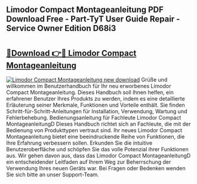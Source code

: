 ## Limodor Compact Montageanleitung PDF Download Free - Part-TyT User Guide Repair - Service Owner Edition D68i3

# <h2><a href="http://df6gn4.blite.top/?on=Limodor+Compact+Montageanleitung">🔗Download 👉🔴 Limodor Compact Montageanleitung</a></h2>

[![Limodor Compact Montageanleitung new download](https://i.imgur.com/lujVjoI.png)](http://df6gn4.blite.top/?on=Limodor+Compact+Montageanleitung)
Grüße und willkommen im Benutzerhandbuch für Ihr neu erworbenes Limodor Compact Montageanleitung. Dieses Handbuch soll Ihnen helfen, ein erfahrener Benutzer Ihres Produkts zu werden, indem es eine detaillierte Erläuterung seiner Merkmale, Funktionen und Vorteile enthält. Sie finden Schritt-für-Schritt-Anleitungen für Installation, Verwendung, Wartung und Fehlerbehebung. Bedienungsanleitung für Fachleute Limodor Compact MontageanleitungD Dieses Handbuch richtet sich an Fachleute, die mit der Bedienung von Produkttypen vertraut sind. Ihr neues Limodor Compact Montageanleitung bietet eine beeindruckende Reihe von Funktionen, die Ihre Erfahrung verbessern sollen. Erkunden Sie die intuitive Benutzeroberfläche und schöpfen Sie das volle Potenzial ihrer Funktionen aus. Wir gehen davon aus, dass das Limodor Compact MontageanleitungD ein entscheidender Leitfaden auf Ihrem Weg zur Beherrschung der Verwendung Ihres neuen Geräts war. Bei Fragen oder Bedenken wenden Sie sich bitte an unser Support-Team.
